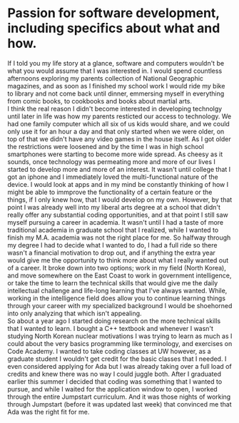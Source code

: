 # Passion for software development, including specifics about what and how.  

If I told you my life story at a glance, software and computers wouldn't be what you would assume that I was interested in. I would spend countless afternoons exploring my parents collection of National Geographic magazines, and as soon as I finished my school work I would ride my bike to library and not come back until dinner, emmersing myself in everything from comic books, to cookbooks and books about martial arts.  
I think the real reason I didn't become interested in developing technolgy until later in life was how my parents resticted our access to technology. We had one family computer which all six of us kids would share, and we could only use it for an hour a day and that only started when we were older, on top of that we didn't have any video games in the house itself. As I got older the restrictions were loosened and by the time I was in high school smartphones were starting to become more wide spread. As cheesy as it sounds, once technology was permeating more and more of our lives I started to develop more and more of an interest. It wasn't until college that I got an iphone and I immediately loved the multi-functional nature of the device. I would look at apps and in my mind be constantly thinking of how I might be able to immprove the functionality of a certain feature or the things, if I only knew how, that I would develop on my own. However, by that point I was already well into my liberal arts degree at a school that didn't really offer any substantial coding opportunities, and at that point I still saw myself pursuing a career in academia. It wasn't until I had a taste of more traditional academia in graduate school that I realized, while I wanted to finish my M.A. academia was not the right place for me. So halfway through my degree I had to decide what I wanted to do, I had a full ride so there wasn't a financial motivation to drop out, and if anything the extra year would give me the opportunity to think more about what I really wanted out of a career. It broke down into two options; work in my field (North Korea), and move somewhere on the East Coast to work in government intelligence, or take the time to learn the technical skills that would give me the daily intellectual challenge and life-long learning that I've always wanted. While, working in the intelligence field does allow you to continue learning things through your career with my specialized background I would be shoehorned into only analyzing that which isn't appealing.  
So about a year ago I started doing research on the more technical skills that I wanted to learn. I bought a C++ textbook and whenever I wasn't studying North Korean nuclear motivations I was trying to learn as much as I could about the very basics programming like terminology, and exercises on Code Academy. I wanted to take coding classes at UW however, as a graduate student I wouldn't get credit for the basic classes that I needed. I even considered applying for Ada but I was already taking over a full load of credits and knew there was no way I could juggle both. After I graduated earlier this summer I decided that coding was something that I wanted to pursue, and while I waited for the application window to open, I worked through the entire Jumpstart curriculum. And it was those nights of working through Jumpstart (before it was updated last week) that convinced me that Ada was the right fit for me.
